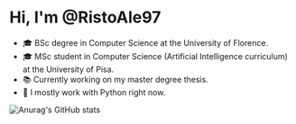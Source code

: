 # Hi, I'm @RistoAle97
- 🎓 BSc degree in Computer Science at the University of Florence.
- 🎓 MSc student in Computer Science (Artificial Intelligence curriculum) at the University of Pisa.
- 📚 Currently working on my master degree thesis.
- 🔨 I mostly work with Python right now.

![Anurag's GitHub stats](https://github-readme-stats.vercel.app/api?username=RistoAle97&show_icons=true&theme=github_dark)
